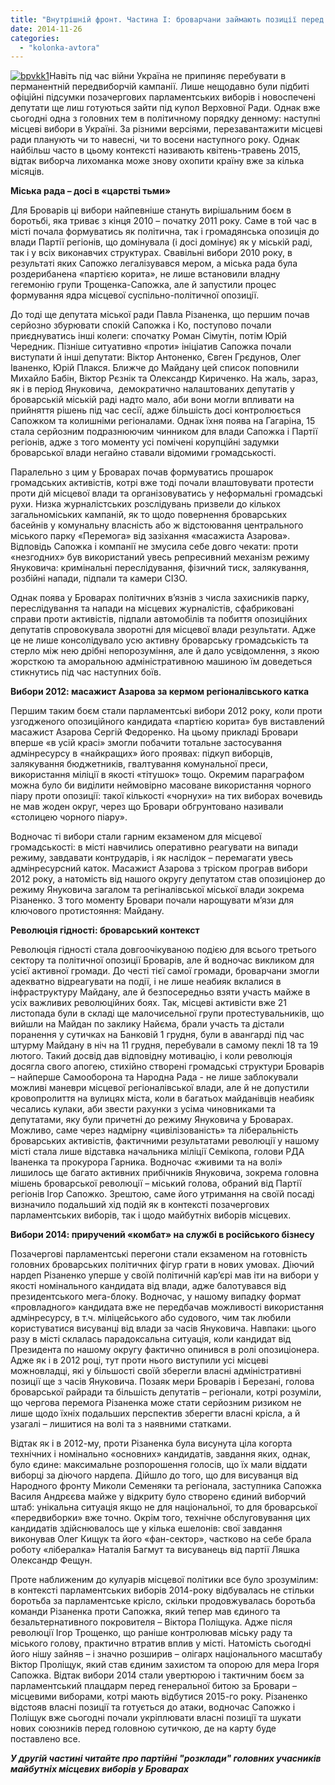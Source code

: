 ```yaml
---
title: "Внутрішній фронт. Частина І: броварчани займають позиції перед головною битвою за місто"
date: 2014-11-26
categories: 
  - "kolonka-avtora"
---
```


[![bpvkk1](https://mpz.brovary.org/wp-content/uploads/2014/11/bpvkk1.jpg)](https://mpz.brovary.org/wp-content/uploads/2014/11/bpvkk1.jpg)Навіть під час війни Україна не припиняє перебувати в перманентній передвиборчій кампанії. Лише нещодавно були підбиті офіційні підсумки позачергових парламентських виборів і новоспечені депутати ще лиш готуються зайти під купол Верховної Ради. Однак вже сьогодні одна з головних тем в політичному порядку денному: наступні місцеві вибори в Україні. За різними версіями, перезавантажити місцеві ради планують чи то навесні, чи то восени наступного року. Однак найбільш часто в цьому контексті називають квітень-травень 2015, відтак виборча лихоманка може знову охопити країну вже за кілька місяців.

**Міська рада – досі в «царстві тьми»**

Для Броварів ці вибори найпевніше стануть вирішальним боєм в боротьбі, яка триває з кінця 2010 – початку 2011 року. Саме в той час в місті почала формуватись як політична, так і громадянська опозиція до влади Партії регіонів, що домінувала (і досі домінує) як у міській раді, так і у всіх виконавчих структурах. Свавільні вибори 2010 року, в результаті яких Сапожко легалізувався мером, а міська рада була роздерибанена «партією корита», не лише встановили владну гегемонію групи Трощенка-Сапожка, але й запустили процес формування ядра місцевої суспільно-політичної опозиції.

До тоді ще депутата міської ради Павла Різаненка, що першим почав серйозно збурювати спокій Сапожка і Ко, поступово почали приєднуватись інші колеги: спочатку Роман Сімутін, потім Юрій Чередник. Пізніше ситуативно «проти» ініціатив Сапожка почали виступати й інші депутати: Віктор Антоненко, Євген Грєдунов, Олег Іваненко, Юрій Плакся. Ближче до Майдану цей список поповнили Михайло Бабін, Віктор Рєзнік та Олександр Кириченко. На жаль, зараз, як і в період Януковича,  демократично налаштованих депутатів у броварській міській раді надто мало, аби вони могли впливати на прийняття рішень під час сесії, адже більшість досі контролюється Сапожком та колишніми регіоналами. Однак їхня поява на Гагаріна, 15 стала серйозним подразнюючим чинником для влади Сапожка і Партії регіонів, адже з того моменту усі помічені корупційні задумки броварської влади негайно ставали відомими громадськості.

Паралельно з цим у Броварах почав формуватись прошарок громадських активістів, котрі вже тоді почали влаштовувати протести проти дій місцевої влади та організовуватись у неформальні громадські рухи. Низка журналістських розслідувань призвели до кількох загальноміських кампаній, як то щодо повернення броварських басейнів у комунальну власність або ж відстоювання центрального міського парку «Перемога» від зазіхання «масажиста Азарова». Відповідь Сапожка і компанії не змусила себе довго чекати: проти «незгодних» був використаний увесь репресивний механізм режиму Януковича: кримінальні переслідування, фізичний тиск, залякування, розбійні напади, підпали та камери СІЗО.

Однак поява у Броварах політичних в’язнів з числа захисників парку, переслідування та напади на місцевих журналістів, сфабриковані справи проти активістів, підпали автомобілів та побиття опозиційних депутатів спровокувала зворотні для місцевої влади результати. Адже це не лише консолідувало усю активну броварську громадськість та стерло між нею дрібні непорозуміння, але й дало усвідомлення, з якою жорсткою та аморальною адміністративною машиною їм доведеться стикнутись під час наступних боїв.

**Вибори 2012: масажист Азарова за кермом регіоналівського катка**

Першим таким боєм стали парламентські вибори 2012 року, коли проти узгодженого опозиційного кандидата «партією корита» був виставлений масажист Азарова Сергій Федоренко. На цьому прикладі Бровари вперше «в усій красі» змогли побачити тотальне застосування адмінресурсу в «найкращих» його проявах: підкуп виборців, залякування бюджетників, гвалтування комунальної преси, використання міліції в якості «тітушок» тощо. Окремим параграфом можна було би виділити неймовірно масоване використання чорного піару проти опозиції: такої кількості «чорнухи» на тих виборах вочевидь не мав жоден округ, через що Бровари обгрунтовано називали «столицею чорного піару».

Водночас ті вибори стали гарним екзаменом для місцевої громадськості: в місті навчились оперативно реагувати на випади режиму, завдавати контрударів, і як наслідок – перемагати увесь адмінресурсний каток. Масажист Азарова з тріском програв вибори 2012 року, а натомість від нашого округу депутатом став опозиціонер до режиму Януковича загалом та регіналівської міської влади зокрема Різаненко. З того моменту Бровари почали нарощувати м’язи для ключового протистояння: Майдану.

**Революція гідності: броварський контекст**

Революція гідності стала довгоочікуваною подією для всього третього сектору та політичної опозиції Броварів, але й водночас викликом для усієї активної громади. До честі тієї самої громади, броварчани змогли адекватно відреагувати на події, і не лише неабияк вклалися в інфраструктуру Майдану, але й безпосередньо взяти участь майже в усіх важливих революційних боях. Так, місцеві активісти вже 21 листопада були в складі ще малочисельної групи протестувальників, що вийшли на Майдан по заклику Найєма, брали участь та дістали поранення у сутичках на Банковій 1 грудня, були в авангарді під час штурму Майдану в ніч на 11 грудня, перебували в самому пеклі 18 та 19 лютого. Такий досвід дав відповідну мотивацію, і коли революція досягла свого апогею, стихійно створені громадські структури Броварів – найперше Самооборона та Народна Рада - не лише заблокували можливі маневри місцевої регіоналівської влади, але й не допустили кровопролиття на вулицях міста, коли в багатьох майданівців неабияк чесались кулаки, аби звести рахунки з усіма чиновниками та депутатами, яку були причетні до режиму Януковича у Броварах. Можливо, саме через надмірну «цивілізованість» та ліберальність броварських активістів, фактичними результатами революції у нашому місті стала лише відставка начальника міліції Семікопа, голови РДА Іваненка та прокурора Гарника. Водночас «живими та на волі» лишилось ще багато активних прибічників Януковича, зокрема головна мішень броварської революції – міський голова, обраний від Партії регіонів Ігор Сапожко. Зрештою, саме його утримання на своїй посаді визначило подальший хід подій як в контексті позачергових парламентських виборів, так і щодо майбутніх виборів місцевих.

**Вибори 2014: приручений «комбат» на службі в російського бізнесу**

Позачергові парламентські перегони стали екзаменом на готовність головних броварських політичних фігур грати в нових умовах. Діючий нардеп Різаненко уперше у своїй політичній кар’єрі мав іти на вибори у якості номінального кандидата від влади, адже балотувався від президентського мега-блоку. Водночас, у нашому випадку формат «провладного» кандидата вже не передбачав можливості використання адмінресурсу, в т.ч. міліцейського або судового, чим так любили користуватися висуванці від влади за часів Януковича. Навпаки: цього разу в місті склалась парадоксальна ситуація, коли кандидат від Президента по нашому округу фактично опинився в ролі опозиціонера. Адже як і в 2012 році, тут проти нього виступили усі місцеві можновладці, які у більшості своїй зберегли власні адміністративні позиції ще з часів Януковича. Позаяк мери Броварів і Березані, голова броварської райради та більшість депутатів – регіонали, котрі розуміли, що чергова перемога Різаненка може стати серйозним ризиком не лише щодо їхніх подальших перспектив зберегти власні крісла, а й узагалі – лишитися на волі та з наявними статками.

Відтак як і в 2012-му, проти Різаненка була висунута ціла когорта технічних і номінально «основних» кандидатів, завдання яких, однак, було єдине: максимальне розпорошення голосів, що їх мали віддати виборці за діючого нардепа. Дійшло до того, що для висуванця від Народного фронту Миколи Семеняки та регіонала, заступника Сапожка Василя Андрєєва майже у відкриту було створено єдиний виборчий штаб: унікальна ситуація якщо не для національної, то для броварської «передвиборки» вже точно. Окрім того, технічне обслуговування цих кандидатів здійснювалось ще у кілька ешелонів: свої завдання виконував Олег Кищук та його «фан-сектор», частково на себе брала роботу «лібералка» Наталія Багмут та висуванець від партії Ляшка Олександр Фещун.

Проте наближеним до кулуарів місцевої політики все було зрозумілим: в контексті парламентських виборів 2014-року відбувалась не стільки боротьба за парламентське крісло, скільки продовжувалась боротьба команди Різаненка проти Сапожка, який тепер мав єдиного та безальтернативного покровителя – Віктора Поліщука. Адже після революції Ігор Трощенко, що раніше контролював міську раду та міського голову, практично втратив вплив у місті. Натомість сьогодні його нішу зайняв – і значно розширив – олігарх національного масштабу Віктор Проліщук, який став єдиним захистом та опорою для мера Ігоря Сапожка. Відтак вибори 2014 стали увертюрою і тактичним боєм за парламентський плацдарм перед генеральної битою за Бровари – місцевими виборами, котрі мають відбутися 2015-го року. Різаненко відстояв власні позиції та готується до атаки, водночас Сапожко і Поліщук вже сьогодні почали укріплювати власні позиції та шукати нових союзників перед головною сутичкою, де на карту буде поставлено все.

**_У другій частині читайте про партійні "розклади" головних учасників майбутніх місцевих виборів у Броварах_**
